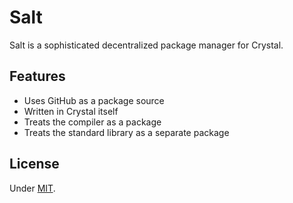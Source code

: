 Salt
====

Salt is a sophisticated decentralized package manager for Crystal.

Features
--------

+ Uses GitHub as a package source
+ Written in Crystal itself
+ Treats the compiler as a package
+ Treats the standard library as a separate package

License
-------

Under [MIT](https://github.com/somu/salt/blob/master/LICENSE).